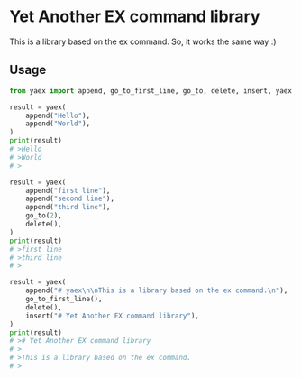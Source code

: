 # Yet Another EX command library

This is a library based on the ex command. So, it works the same way :)

## Usage

```python
from yaex import append, go_to_first_line, go_to, delete, insert, yaex

result = yaex(
    append("Hello"),
    append("World"),
)
print(result)
# >Hello
# >World
# >

result = yaex(
    append("first line"),
    append("second line"),
    append("third line"),
    go_to(2),
    delete(),
)
print(result)
# >first line
# >third line
# >

result = yaex(
    append("# yaex\n\nThis is a library based on the ex command.\n"),
    go_to_first_line(),
    delete(),
    insert("# Yet Another EX command library"),
)
print(result)
# ># Yet Another EX command library
# >
# >This is a library based on the ex command.
# >
```

